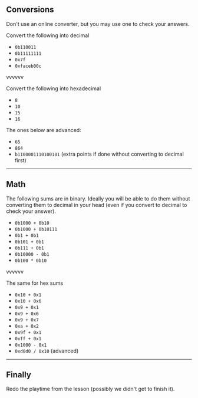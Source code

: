 ## Conversions

Don't use an online converter, but you may use one to check your answers.

Convert the following into decimal

- `0b110011`
- `0b11111111`
- `0x7f`
- `0xfaceb00c`

vvvvvv

Convert the following into hexadecimal

- `8`
- `10`
- `15`
- `16`

The ones below are advanced:

- `65`
- `864`
- `b1100001110100101` (extra points if done without converting to decimal first)


---
## Math

The following sums are in binary.
Ideally you will be able to do them without converting them to decimal in your head (even if you convert to decimal to check your answer).

- `0b1000 + 0b10`
- `0b1000 + 0b10111`
- `0b1 + 0b1`
- `0b101 + 0b1`
- `0b111 + 0b1`
- `0b10000 - 0b1`
- `0b100 * 0b10`

vvvvvv

The same for hex sums

- `0x10 + 0x1`
- `0x10 + 0x6`
- `0x9 + 0x1`
- `0x9 + 0x6`
- `0x9 + 0x7`
- `0xa + 0x2`
- `0x9f + 0x1`
- `0xff + 0x1`
- `0x1000 - 0x1`
- `0xd0d0 / 0x10` (advanced)


---

## Finally

Redo the playtime from the lesson (possibly we didn't get to finish it).
